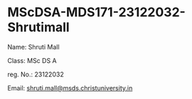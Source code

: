 # MScDSA-MDS171-23122032-Shrutimall
Name: Shruti Mall

Class: MSc DS A

reg. No.: 23122032

Email: shruti.mall@msds.christuniversity.in
